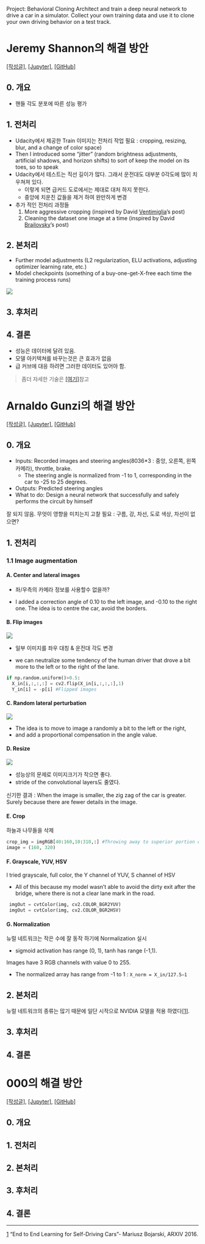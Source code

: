 Project: Behavioral Cloning
Architect and train a deep neural network to drive a car in a simulator. Collect your own training data and use it to clone your own driving behavior on a test track.


# Jeremy Shannon의 해결 방안 
[[작성글]][Jeremy Shannon], [[Jupyter]](), [[GitHub]](https://github.com/jeremy-shannon/CarND-Behavioral-Cloning-Project)

## 0. 개요 
- 핸들 각도 분포에 따른 성능 평가 

## 1. 전처리 
- Udacity에서 제공한 Train 이미지는 전처리 작업 필요 : cropping, resizing, blur, and a change of color space)
- Then I introduced some “jitter” (random brightness adjustments, artificial shadows, and horizon shifts) to sort of keep the model on its toes, so to speak
- Udacity에서 테스트는 직선 길이가 많다. 그래서 운전대도 대부분 0각도에 많이 치우쳐져 있다. 
    - 이렇게 되면 급커드 도로에서는 제대로 대처 하지 못한다. 
    - 중앙에 치운친 값들을 제거 하여 완만하게 변경 
- 추가 적인 전처리 과정들 
    1. More aggressive cropping (inspired by David [Ventimiglia](http://davidaventimiglia.com/carnd_behavioral_cloning_part1.html?fb_comment_id=1429370707086975_1432730663417646&comment_id=1432702413420471&reply_comment_id=1432730663417646#f2752653e047148)’s post)
    2. Cleaning the dataset one image at a time (inspired by David [Brailovsky](https://medium.freecodecamp.com/recognizing-traffic-lights-with-deep-learning-23dae23287cc#.6ezlznvbu)’s post) 



## 2. 본처리 
- Further model adjustments (L2 regularization, ELU activations, adjusting optimizer learning rate, etc.)
- Model checkpoints (something of a buy-one-get-X-free each time the training process runs)

![](https://cdn-images-1.medium.com/max/800/0*DnYkZ1cVyHFDcH3P.)
## 3. 후처리 

## 4. 결론 
- 성능은 데이터에 달려 있음. 
- 모델 아키텍쳐를 바꾸는것은 큰 효과가 없음 
- 급 커브에 대응 하려면 그러한 데이터도 있어야 함. 

> 좀더 자세한 기술은 [[여기]](https://github.com/jeremy-shannon/CarND-Behavioral-Cloning-Project)참고 


# Arnaldo Gunzi의 해결 방안 
[[작성글]][Arnaldo Gunzi], [[Jupyter]](), [[GitHub]](https://github.com/jeremy-shannon/CarND-Behavioral-Cloning-Project)

## 0. 개요 
- Inputs: Recorded images and steering angles(8036*3 : 중앙, 오른쪽, 왼쪽 카메라), throttle, brake.
    -  The steering angle is normalized from -1 to 1, corresponding in the car to -25 to 25 degrees.
- Outputs: Predicted steering angles
- What to do: Design a neural network that successfully and safely performs the circuit by himself

잘 되지 않음. 무엇이 영향을 미치는지 고찰 필요 : 구름, 강, 차선, 도로 색상, 차선이 없으면? 

## 1. 전처리 
### 1.1  Image augmentation
#### A. Center and lateral images
* 좌/우측의 카메라 정보를 사용할수 없을까?
- I added a correction angle of 0.10 to the left image, and -0.10 to the right one. The idea is to centre the car, avoid the borders.

#### B. Flip images
![](https://cdn-images-1.medium.com/max/800/1*WEnZL4wa4b2jegcO-sTaew.png)

* 일부 이미지를 좌우 대칭 & 운전대 각도 변경
- we can neutralize some tendency of the human driver that drove a bit more to the left or to the right of the lane.

```python
if np.random.uniform()>0.5:
  X_in[i,:,:,:] = cv2.flip(X_in[i,:,:,:],1)
  Y_in[i] = -p[i] #Flipped images
```

#### C. Random lateral perturbation
![](https://cdn-images-1.medium.com/max/800/1*Nja-8EwSK3bc_HKuqrYCyw.png)

- The idea is to move to image a randomly a bit to the left or the right, 
- and add a proportional compensation in the angle value.


#### D. Resize
![](https://cdn-images-1.medium.com/max/800/1*0Z3wZZ0SprS61V0RMrhYeg.png)

- 성능상의 문제로 이미지크기가 작으면 좋다. 
- stride of the convolutional layers도 줄였다. 

신기한 결과 :  When the image is smaller, the zig zag of the car is greater. Surely because there are fewer details in the image.

#### E. Crop
하늘과 나무들을 삭제 

```python
crop_img = imgRGB[40:160,10:310,:] #Throwing away to superior portion of the image and 10 pixels from each side of the original 
image = (160, 320)
```

#### F. Grayscale, YUV, HSV
I tried grayscale, full color, the Y channel of YUV, S channel of HSV
* All of this because my model wasn’t able to avoid the dirty exit after the bridge, where there is not a clear lane mark in the road.

```python 
 imgOut = cvtColor(img, cv2.COLOR_BGR2YUV) 
 imgOut = cvtColor(img, cv2.COLOR_BGR2HSV)
```
#### G. Normalization
뉴럴 네트워크는 작은 수에 잘 동작 하기에 Normalization 실시 
- sigmoid activation has range (0, 1), tanh has range (-1,1).

Images have 3 RGB channels with value 0 to 255. 
- The normalized array has range from -1 to 1 : `X_norm = X_in/127.5–1`

## 2. 본처리 
뉴럴 네트워크의 종류는 많기 때문에 일단 시작으로 NVIDIA 모델을 적용 하였다[[1]](#NVIDIA). 

## 3. 후처리 

## 4. 결론 




# 000의 해결 방안 
[[작성글]][Jeremy Shannon], [[Jupyter]](), [[GitHub]](https://github.com/jeremy-shannon/CarND-Behavioral-Cloning-Project)

## 0. 개요 

## 1. 전처리 

## 2. 본처리 

## 3. 후처리 

## 4. 결론 






---


<a name="NVIDIA">[1](https://arxiv.org/abs/1604.07316)</a> “End to End Learning for Self-Driving Cars”- Mariusz Bojarski, ARXIV 2016. <br/>


[Jeremy Shannon]: https://medium.com/udacity/udacity-self-driving-car-nanodegree-project-3-behavioral-cloning-446461b7c7f9#.9ooumxskz
[Arnaldo Gunzi]: https://chatbotslife.com/teaching-a-car-to-drive-himself-e9a2966571c5#.6vz6bdqat